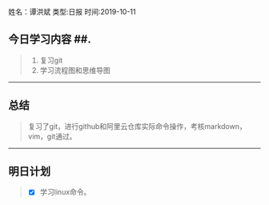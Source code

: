 姓名：谭洪斌
类型:日报
时间:2019-10-11

## 今日学习内容 ##.  
>1. 复习git
>2. 学习流程图和思维导图
>

* * *
## 总结 ##
> 复习了git，进行github和阿里云仓库实际命令操作，考核markdown，vim，git通过。
* * *
## 明日计划 ##
> - [x] 学习linux命令。